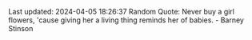 Last updated: 2024-04-05 18:26:37
Random Quote: Never buy a girl flowers, 'cause giving her a living thing reminds her of babies. - Barney Stinson